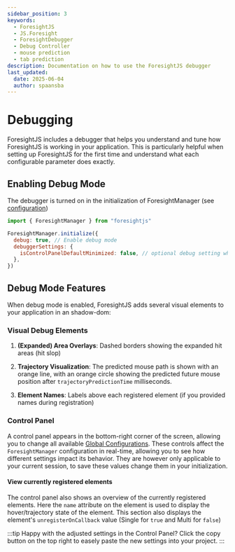 ```yaml
---
sidebar_position: 3
keywords:
  - ForesightJS
  - JS.Foresight
  - ForesightDebugger
  - Debug Controller
  - mouse prediction
  - tab prediction
description: Documentation on how to use the ForesightJS debugger
last_updated:
  date: 2025-06-04
  author: spaansba
---
```


# Debugging

ForesightJS includes a debugger that helps you understand and tune how ForesightJS is working in your application. This is particularly helpful when setting up ForesightJS for the first time and understand what each configurable parameter does exactly.

## Enabling Debug Mode

The debugger is turned on in the initialization of ForesightManager (see [configuration](/docs/getting_started/config))

```javascript
import { ForesightManager } from "foresightjs"

ForesightManager.initialize({
  debug: true, // Enable debug mode
  debuggerSettings: {
    isControlPanelDefaultMinimized: false, // optional debug setting which allows you to minimize the control panel on default
  },
})
```

## Debug Mode Features

When debug mode is enabled, ForesightJS adds several visual elements to your application in an shadow-dom:

### Visual Debug Elements

1. **(Expanded) Area Overlays**: Dashed borders showing the expanded hit areas (hit slop)

2. **Trajectory Visualization**: The predicted mouse path is shown with an orange line, with an orange circle showing the predicted future mouse position after `trajectoryPredictionTime` milliseconds.

3. **Element Names**: Labels above each registered element (if you provided names during registration)

### Control Panel

A control panel appears in the bottom-right corner of the screen, allowing you to change all available [Global Configurations](/docs/getting_started/config#global-configuration). These controls affect the `ForesightManager` configuration in real-time, allowing you to see how different settings impact its behavior. They are however only applicable to your current session, to save these values change them in your initialization.

#### View currently registered elements

The control panel also shows an overview of the currently registered elements. Here the `name` attribute on the element is used to display the hover/trajectory state of the element. This section also displays the element's `unregisterOnCallback` value (Single for `true` and Multi for `false`)

:::tip
Happy with the adjusted settings in the Control Panel? Click the copy button on the top right to easely paste the new settings into your project.
:::
